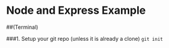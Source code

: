 Node and Express Example
========================

##(Terminal)

###1. Setup your git repo (unless it is already a clone)
`git init`
